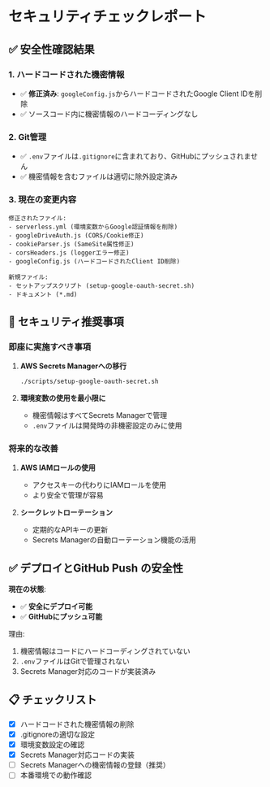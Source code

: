 # セキュリティチェックレポート

## ✅ 安全性確認結果

### 1. **ハードコードされた機密情報**
- ✅ **修正済み**: `googleConfig.js`からハードコードされたGoogle Client IDを削除
- ✅ ソースコード内に機密情報のハードコーディングなし

### 2. **Git管理**
- ✅ `.env`ファイルは`.gitignore`に含まれており、GitHubにプッシュされません
- ✅ 機密情報を含むファイルは適切に除外設定済み

### 3. **現在の変更内容**
```
修正されたファイル:
- serverless.yml (環境変数からGoogle認証情報を削除)
- googleDriveAuth.js (CORS/Cookie修正)
- cookieParser.js (SameSite属性修正)
- corsHeaders.js (loggerエラー修正)
- googleConfig.js (ハードコードされたClient ID削除)

新規ファイル:
- セットアップスクリプト (setup-google-oauth-secret.sh)
- ドキュメント (*.md)
```

## 🔐 セキュリティ推奨事項

### 即座に実施すべき事項
1. **AWS Secrets Managerへの移行**
   ```bash
   ./scripts/setup-google-oauth-secret.sh
   ```

2. **環境変数の使用を最小限に**
   - 機密情報はすべてSecrets Managerで管理
   - `.env`ファイルは開発時の非機密設定のみに使用

### 将来的な改善
1. **AWS IAMロールの使用**
   - アクセスキーの代わりにIAMロールを使用
   - より安全で管理が容易

2. **シークレットローテーション**
   - 定期的なAPIキーの更新
   - Secrets Managerの自動ローテーション機能の活用

## ✅ デプロイとGitHub Push の安全性

**現在の状態**: 
- ✅ **安全にデプロイ可能**
- ✅ **GitHubにプッシュ可能**

理由:
1. 機密情報はコードにハードコーディングされていない
2. `.env`ファイルはGitで管理されない
3. Secrets Manager対応のコードが実装済み

## 📋 チェックリスト

- [x] ハードコードされた機密情報の削除
- [x] .gitignoreの適切な設定
- [x] 環境変数設定の確認
- [x] Secrets Manager対応コードの実装
- [ ] Secrets Managerへの機密情報の登録（推奨）
- [ ] 本番環境での動作確認
